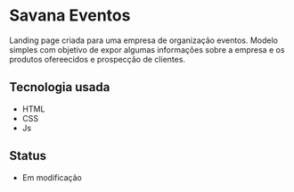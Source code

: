 # Savana Eventos

Landing page criada para uma empresa de organização eventos. Modelo simples com objetivo de expor algumas informações sobre a empresa e os produtos ofereecidos e prospecção de clientes.

## Tecnologia usada
- HTML
- CSS
- Js

## Status

- Em modificação

